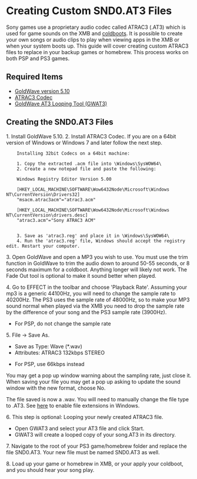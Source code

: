 # Creating Custom SND0.AT3 Files

Sony games use a proprietary audio codec called ATRAC3 (.AT3) which is used for game sounds on the XMB and [coldboots](https://www.reddit.com/r/ps3homebrew/wiki/coldboots). It is possible to create your own songs or audio clips to play when viewing apps in the XMB or when your system boots up. This guide will cover creating custom ATRAC3 files to replace in your backup games or homebrew. This process works on both PSP and PS3 games. 

## Required Items

- [GoldWave version 5.10](https://mega.nz/#!97YzlLga!XkQ1O3hJjxedfGFyGkpLK2r964CznWfTLKYPTwHIPQo)
- [ATRAC3 Codec](https://mega.nz/#!1rgFwZLY!SkuMOcqepMV2OJNQV_XuVn0GOJ-nu3uoTZE8XWMGe0s)
- [GoldWave AT3 Looping Tool (GWAT3)](https://mega.nz/#!g2Ry0SKb!m-epOH2GY7NVXwCfza_IiSDLX7IlIpn6NdqkoI7vyg0) 

## Creating the SND0.AT3 Files


1\. Install GoldWave 5.10.
2\. Install ATRAC3 Codec. If you are on a 64bit version of Windows or Windows 7 and later follow the next step.  

```
    Installing 32bit Codecs on a 64bit machine:

    1. Copy the extracted .acm file into \Windows\SysWOW64\ 
    2. Create a new notepad file and paste the following:

    Windows Registry Editor Version 5.00

    [HKEY_LOCAL_MACHINE\SOFTWARE\Wow6432Node\Microsoft\Windows NT\CurrentVersion\Drivers32]
    "msacm.atrac3acm"="atrac3.acm"

    [HKEY_LOCAL_MACHINE\SOFTWARE\Wow6432Node\Microsoft\Windows NT\CurrentVersion\drivers.desc]
    "atrac3.acm"="Sony ATRAC3 ACM"


    3. Save as 'atrac3.reg' and place it in \Windows\SysWOW64\ 
    4. Run the 'atrac3.reg' file, Windows should accept the registry edit. Restart your computer.
```



3\. Open GoldWave and open a MP3 you wish to use. You must use the trim function in GoldWave to trim the audio down to around 50-55 seconds, or 8 seconds maximum for a coldboot. Anything longer will likely not work. The Fade Out tool is optional to make it sound better when played. 

4\. Go to EFFECT in the toolbar and choose 'Playback Rate'. Assuming your mp3 is a generic 44100Hz, you will need to change the sample rate to 40200Hz. The PS3 uses the sample rate of 48000Hz, so to make your MP3 sound normal when played via the XMB you need to drop the sample rate by the difference of your song and the PS3 sample rate (3900Hz). 

* For PSP, do not change the sample rate

5\. File → Save As.  
 - Save as Type: Wave (*.wav)  
 - Attributes: ATRAC3 132kbps STEREO  

* For PSP, use 66kbps instead

You may get a pop up window warning about the sampling rate, just close it. When saving your file you may get a pop up asking to update the sound window with the new format, choose No.  

The file saved is now a .wav. You will need to manually change the file type to .AT3. See [here](https://support.microsoft.com/en-us/help/865219/how-to-show-or-hide-file-name-extensions-in-windows-explorer) to enable file extensions in Windows.

6\. This step is optional: Looping your newly created ATRAC3 file.  
 - Open GWAT3 and select your AT3 file and click Start.  
 - GWAT3 will create a looped copy of your song.AT3 in its directory.  

7\. Navigate to the root of your PS3 game/homebrew folder and replace the file SND0.AT3. Your new file must be named SND0.AT3 as well. 

8\. Load up your game or homebrew in XMB, or your apply your coldboot, and you should hear your song play.  